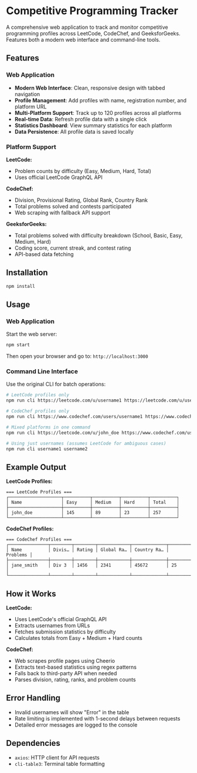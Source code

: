 # Competitive Programming Tracker

A comprehensive web application to track and monitor competitive programming profiles across LeetCode, CodeChef, and GeeksforGeeks. Features both a modern web interface and command-line tools.

## Features

### Web Application
- **Modern Web Interface**: Clean, responsive design with tabbed navigation
- **Profile Management**: Add profiles with name, registration number, and platform URL
- **Multi-Platform Support**: Track up to 120 profiles across all platforms
- **Real-time Data**: Refresh profile data with a single click
- **Statistics Dashboard**: View summary statistics for each platform
- **Data Persistence**: All profile data is saved locally

### Platform Support

**LeetCode:**
- Problem counts by difficulty (Easy, Medium, Hard, Total)
- Uses official LeetCode GraphQL API

**CodeChef:**
- Division, Provisional Rating, Global Rank, Country Rank
- Total problems solved and contests participated
- Web scraping with fallback API support

**GeeksforGeeks:**
- Total problems solved with difficulty breakdown (School, Basic, Easy, Medium, Hard)
- Coding score, current streak, and contest rating
- API-based data fetching

## Installation

```bash
npm install
```

## Usage

### Web Application

Start the web server:

```bash
npm start
```

Then open your browser and go to: `http://localhost:3000`

### Command Line Interface

Use the original CLI for batch operations:

```bash
# LeetCode profiles only
npm run cli https://leetcode.com/u/username1 https://leetcode.com/u/username2

# CodeChef profiles only
npm run cli https://www.codechef.com/users/username1 https://www.codechef.com/users/username2

# Mixed platforms in one command
npm run cli https://leetcode.com/u/john_doe https://www.codechef.com/users/jane_smith

# Using just usernames (assumes LeetCode for ambiguous cases)
npm run cli username1 username2
```

## Example Output

**LeetCode Profiles:**
```
=== LeetCode Profiles ===
┌────────────────────┬──────────┬──────────┬──────────┬──────────┐
│ Name               │ Easy     │ Medium   │ Hard     │ Total    │
├────────────────────┼──────────┼──────────┼──────────┼──────────┤
│ john_doe           │ 145      │ 89       │ 23       │ 257      │
└────────────────────┴──────────┴──────────┴──────────┴──────────┘
```

**CodeChef Profiles:**
```
=== CodeChef Profiles ===
┌───────────────┬────────┬────────┬────────────┬─────────────┬──────────┐
│ Name          │ Divis… │ Rating │ Global Ra… │ Country Ra… │ Problems │
├───────────────┼────────┼────────┼────────────┼─────────────┼──────────┤
│ jane_smith    │ Div 3  │ 1456   │ 2341       │ 45672       │ 25       │
└───────────────┴────────┴────────┴────────────┴─────────────┴──────────┘
```

## How it Works

**LeetCode:**
- Uses LeetCode's official GraphQL API
- Extracts usernames from URLs
- Fetches submission statistics by difficulty
- Calculates totals from Easy + Medium + Hard counts

**CodeChef:**
- Web scrapes profile pages using Cheerio
- Extracts text-based statistics using regex patterns
- Falls back to third-party API when needed
- Parses division, rating, ranks, and problem counts

## Error Handling

- Invalid usernames will show "Error" in the table
- Rate limiting is implemented with 1-second delays between requests
- Detailed error messages are logged to the console

## Dependencies

- `axios`: HTTP client for API requests
- `cli-table3`: Terminal table formatting